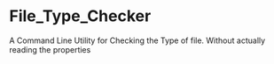 # File_Type_Checker
A Command Line Utility for Checking the Type of file. Without actually reading the properties
